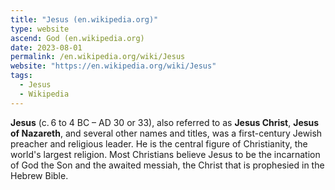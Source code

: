 ```yaml
---
title: "Jesus (en.wikipedia.org)"
type: website
ascend: God (en.wikipedia.org)
date: 2023-08-01
permalink: /en.wikipedia.org/wiki/Jesus
website: "https://en.wikipedia.org/wiki/Jesus"
tags:
  - Jesus
  - Wikipedia
---
```

**Jesus** (c. 6 to 4 BC – AD 30 or 33), also referred to as **Jesus Christ**, **Jesus of Nazareth**, and several other names and titles, was a first-century Jewish preacher and religious leader. He is the central figure of Christianity, the world's largest religion. Most Christians believe Jesus to be the incarnation of God the Son and the awaited messiah, the Christ that is prophesied in the Hebrew Bible.